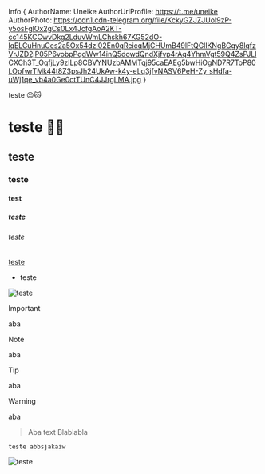 Info {
  AuthorName: Uneike
  AuthorUrlProfile: https://t.me/uneike
  AuthorPhoto: https://cdn1.cdn-telegram.org/file/KckyGZJZJUol9zP-y5osFglOx2gCs0Lx4JcfgAoA2KT-cc145KCCwvDkg2LduvWmLChskh67KG52dO-lqELCuHnuCes2a5Ox54dzI02En0qReicqMjCHUmB49lFtQGllKNgBGgy8lqfzVrJZD2jP05P6vobpPqdWw14inQ5dowdQndXjfvp4rAq4YhmVgt59Q4ZsPJLlCXCh3T_OqfjLy9zILp8CBVYNUzbAMMTqj95caEAEg5bwHiOgND7R7ToP80LOpfwrTMk44t8Z3psJh24UkAw-k4y-eLq3jfvNASV6PeH-Zy_sHdfa-uWj1qe_vb4a0Ge0ctTUnC4JJrgLMA.jpg
}

teste 😍🐱
# teste 🧬😘
## teste
### teste
#### test
##### teste 
###### teste
[teste](https//google.com)
- teste

![teste](https://www.google.com.br/images/branding/googlelogo/2x/googlelogo_color_160x56dp.png)

> [!IMPORTANT]
> aba

> [!NOTE]
> aba

> [!TIP]
> aba

> [!WARNING]
> aba 

> Aba text
> Blablabla

```
teste abbsjakaiw
```

![teste](https://www.google.com.br/images/branding/googlelogo/2x/googlelogo_color_160x56dp.png)

